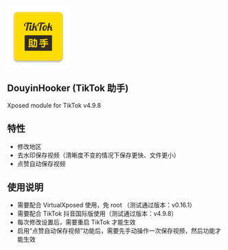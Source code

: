 ![logo](app/src/main/res/mipmap-xxhdpi/ic_launcher.png)
 
## DouyinHooker (TikTok 助手)
Xposed module for TikTok v4.9.8

## 特性
- 修改地区
- 去水印保存视频（清晰度不变的情况下保存更快、文件更小）
- 点赞自动保存视频

## 使用说明
- 需要配合 VirtualXposed 使用，免 root （测试通过版本：v0.16.1）
- 需要配合 TikTok 抖音国际版使用（测试通过版本：v4.9.8）
- 每次修改设置后，需要重启 TikTok 才能生效
- 启用“点赞自动保存视频”功能后，需要先手动操作一次保存视频，然后功能才能生效
